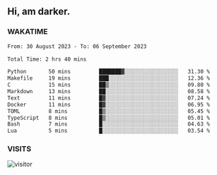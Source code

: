 ## Hi, am darker.

### WAKATIME

<!--START_SECTION:waka-->

```txt
From: 30 August 2023 - To: 06 September 2023

Total Time: 2 hrs 40 mins

Python       50 mins         ███████▓░░░░░░░░░░░░░░░░░   31.30 %
Makefile     19 mins         ███░░░░░░░░░░░░░░░░░░░░░░   12.36 %
C            15 mins         ██▒░░░░░░░░░░░░░░░░░░░░░░   09.80 %
Markdown     13 mins         ██░░░░░░░░░░░░░░░░░░░░░░░   08.58 %
Text         11 mins         █▓░░░░░░░░░░░░░░░░░░░░░░░   07.24 %
Docker       11 mins         █▓░░░░░░░░░░░░░░░░░░░░░░░   06.95 %
TOML         8 mins          █▒░░░░░░░░░░░░░░░░░░░░░░░   05.45 %
TypeScript   8 mins          █▒░░░░░░░░░░░░░░░░░░░░░░░   05.01 %
Bash         7 mins          █░░░░░░░░░░░░░░░░░░░░░░░░   04.63 %
Lua          5 mins          █░░░░░░░░░░░░░░░░░░░░░░░░   03.54 %
```

<!--END_SECTION:waka-->

### VISITS
<!-- i should probably build this when i will have some time -->
![visitor](https://profile-counter.glitch.me/sanix-darker/count.svg)
